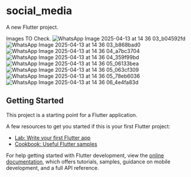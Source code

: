 # social_media

A new Flutter project.

Images TO Check.
![WhatsApp Image 2025-04-13 at 14 36 03_b04592fd](https://github.com/user-attachments/assets/b60e931a-1b77-4678-b5ac-1e7f3f74b64a)
![WhatsApp Image 2025-04-13 at 14 36 03_b868bad0](https://github.com/user-attachments/assets/e8752a7d-361d-49e3-a636-6fd8bfc6a5e5)
![WhatsApp Image 2025-04-13 at 14 36 04_a7bc3704](https://github.com/user-attachments/assets/05844417-4f00-4b59-aff6-ab3ffdc5ec1e)
![WhatsApp Image 2025-04-13 at 14 36 04_359f99bd](https://github.com/user-attachments/assets/5de14af0-db53-47ce-b058-56044346f9a2)
![WhatsApp Image 2025-04-13 at 14 36 05_06133bea](https://github.com/user-attachments/assets/a12a849e-9d72-4512-bfa8-b4413b174ef3)
![WhatsApp Image 2025-04-13 at 14 36 05_063cf309](https://github.com/user-attachments/assets/4221a1e1-32d8-4c75-94b3-d606192a9e54)
![WhatsApp Image 2025-04-13 at 14 36 05_78eb6036](https://github.com/user-attachments/assets/786127ff-99d5-469b-8d67-8f3c4c8b9915)
![WhatsApp Image 2025-04-13 at 14 36 06_4e4fa83d](https://github.com/user-attachments/assets/db875b7b-669a-4e84-ac8b-dc06cb2fb731)



## Getting Started

This project is a starting point for a Flutter application.

A few resources to get you started if this is your first Flutter project:

- [Lab: Write your first Flutter app](https://docs.flutter.dev/get-started/codelab)
- [Cookbook: Useful Flutter samples](https://docs.flutter.dev/cookbook)

For help getting started with Flutter development, view the
[online documentation](https://docs.flutter.dev/), which offers tutorials,
samples, guidance on mobile development, and a full API reference.
